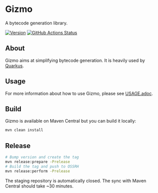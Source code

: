 # Gizmo

A bytecode generation library.

[![Version](https://img.shields.io/maven-central/v/io.quarkus.gizmo/gizmo?logo=apache-maven&style=for-the-badge)](https://search.maven.org/artifact/io.quarkus.gizmo/gizmo)
[![GitHub Actions Status](<https://img.shields.io/github/actions/workflow/status/quarkusio/gizmo/maven.yml?branch=main&logo=GitHub&style=for-the-badge>)](https://github.com/quarkusio/gizmo/actions?query=workflow%3A%22Gizmo+CI%22)

## About

Gizmo aims at simplifying bytecode generation.
It is heavily used by [Quarkus](https://quarkus.io).
 
## Usage

For more information about how to use Gizmo, please see [USAGE.adoc](USAGE.adoc).

## Build

Gizmo is available on Maven Central but you can build it locally:

```bash
mvn clean install
```

## Release

```bash
# Bump version and create the tag
mvn release:prepare -Prelease
# Build the tag and push to OSSRH
mvn release:perform -Prelease
```

The staging repository is automatically closed. The sync with Maven Central should take ~30 minutes.
